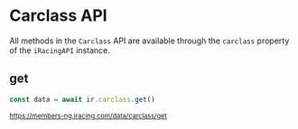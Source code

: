 # Carclass API

All methods in the `Carclass` API are available through the `carclass` property of the `iRacingAPI` instance.

## get

```ts
const data = await ir.carclass.get()
```

<sub>https://members-ng.iracing.com/data/carclass/get</sub>
